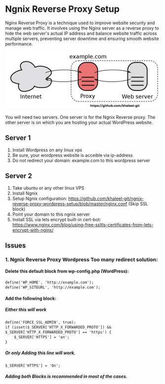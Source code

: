 # Ngnix Reverse Proxy Setup
Nginx Reverse Proxy is a technique used to improve website security and manage web traffic. It involves using the Nginx server as a reverse proxy to hide the web server's actual IP address and balance website traffic across multiple servers, preventing server downtime and ensuring smooth website performance. 

![My Image](images/Reverse_proxy_hide_origin_server.png)

You will need two servers. One server is for the Ngnix Reverse proxy. The other server is on which you are hosting your actual WordPress website.

## Server 1
1. Install Wordpress on any linux vps
2. Be sure, your wordpress website is acceible via ip-address
3. Do not redirect your domain: example.com to this wordpress server

## Server 2
1. Take ubuntu or any other linux VPS
2. Install Ngnix
3. Setup Ngnix configuration: https://github.com/khaleel-git/ngnix-reverse-proxy-wordpress-setup/blob/master/nginx.conf (Skip SSL block)
4. Point your domain to this ngnix server
5. Install SSL via lets encrypt built-in cert-bot: https://www.nginx.com/blog/using-free-ssltls-certificates-from-lets-encrypt-with-nginx/

## Issues
### 1. Ngnix Reverse Proxy Wordpress Too many redirect solution:
####  Delete this default block from wp-config.php (WordPress):
```
define('WP_HOME', 'http://example.com');
define('WP_SITEURL', 'http://example.com');
```
#### Add the following block:
##### Either this will work
```
define('FORCE_SSL_ADMIN', true);
if (isset($_SERVER['HTTP_X_FORWARDED_PROTO']) && $_SERVER['HTTP_X_FORWARDED_PROTO'] == 'https') {
    $_SERVER['HTTPS'] = 'on';
}
```
##### Or only Adding this line will work. 
```
$_SERVER['HTTPS'] = 'On';
```
##### Adding both Blocks is recommended in most of the cases.
